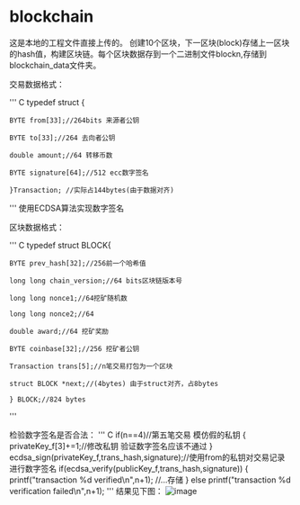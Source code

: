 # blockchain
 这是本地的工程文件直接上传的。 创建10个区块，下一区块(block)存储上一区块的hash值，构建区块链。每个区块数据存到一个二进制文件blockn,存储到blockchain_data文件夹。

 交易数据格式：
 
 ''' C
 typedef struct {
 
	BYTE from[33];//264bits 来源者公钥 
	
	BYTE to[33];//264 去向者公钥 
	
	double amount;//64 转移币数
	
	BYTE signature[64];//512 ecc数字签名  
	
	}Transaction; //实际占144bytes(由于数据对齐) 
'''
使用ECDSA算法实现数字签名

 区块数据格式：
 
 ''' C
typedef struct BLOCK{

	BYTE prev_hash[32];//256前一个哈希值
	
	long long chain_version;//64 bits区块链版本号
	
	long long nonce1;//64挖矿随机数
	
	long long nonce2;//64
	
	double award;//64 挖矿奖励 
	
	BYTE coinbase[32];//256 挖矿者公钥
	
	Transaction trans[5];//n笔交易打包为一个区块 
	
	struct BLOCK *next;//(4bytes) 由于struct对齐，占8bytes  
	
	} BLOCK;//824 bytes
'''

检验数字签名是否合法：
''' C
	if(n==4)//第五笔交易  模仿假的私钥
	{
		privateKey_f[3]+=1;//修改私钥 验证数字签名应该不通过 
	}
	ecdsa_sign(privateKey_f,trans_hash,signature);//使用from的私钥对交易记录进行数字签名 
	if(ecdsa_verify(publicKey_f,trans_hash,signature))
	{
		printf("transaction %d verified\n",n+1);
		//...存储
	}
	else
		printf("transaction %d verification failed\n",n+1);
'''
结果见下图：
![image](https://user-images.githubusercontent.com/69345371/113707839-0e98cd80-9713-11eb-84b9-3ca7c08ae816.png)

